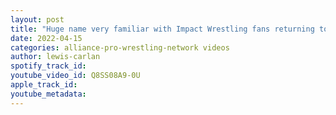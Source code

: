 ```yaml
---
layout: post
title: "Huge name very familiar with Impact Wrestling fans returning to MLW at Kings of Colosseum event"
date: 2022-04-15
categories: alliance-pro-wrestling-network videos
author: lewis-carlan
spotify_track_id: 
youtube_video_id: Q8SS08A9-0U
apple_track_id: 
youtube_metadata: 
---
```

